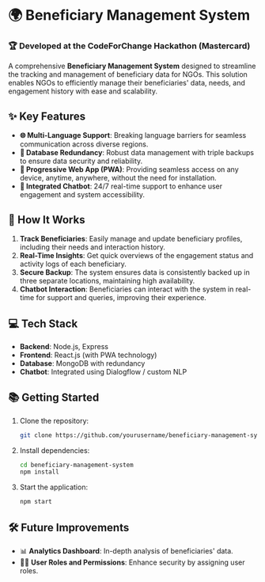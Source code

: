 # 🌍 Beneficiary Management System

### 🏆 Developed at the CodeForChange Hackathon (Mastercard)

A comprehensive **Beneficiary Management System** designed to streamline the tracking and management of beneficiary data for NGOs. This solution enables NGOs to efficiently manage their beneficiaries' data, needs, and engagement history with ease and scalability.

## ✨ Key Features

- **🌐 Multi-Language Support**: Breaking language barriers for seamless communication across diverse regions.
- **🔄 Database Redundancy**: Robust data management with triple backups to ensure data security and reliability.
- **📱 Progressive Web App (PWA)**: Providing seamless access on any device, anytime, anywhere, without the need for installation.
- **🤖 Integrated Chatbot**: 24/7 real-time support to enhance user engagement and system accessibility.

## 🚀 How It Works

1. **Track Beneficiaries**: Easily manage and update beneficiary profiles, including their needs and interaction history.
2. **Real-Time Insights**: Get quick overviews of the engagement status and activity logs of each beneficiary.
3. **Secure Backup**: The system ensures data is consistently backed up in three separate locations, maintaining high availability.
4. **Chatbot Interaction**: Beneficiaries can interact with the system in real-time for support and queries, improving their experience.

## 💻 Tech Stack

- **Backend**: Node.js, Express
- **Frontend**: React.js (with PWA technology)
- **Database**: MongoDB with redundancy
- **Chatbot**: Integrated using Dialogflow / custom NLP

## 📚 Getting Started

1. Clone the repository:
   ```bash
   git clone https://github.com/yourusername/beneficiary-management-system
   ```
2. Install dependencies:
   ```bash
   cd beneficiary-management-system
   npm install
   ```
3. Start the application:
   ```bash
   npm start
   ```

## 🛠️ Future Improvements

- 📊 **Analytics Dashboard**: In-depth analysis of beneficiaries' data.
- 🧑‍💼 **User Roles and Permissions**: Enhance security by assigning user roles.

